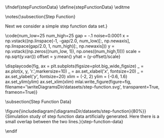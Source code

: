 \ifndef{stepFunctionData}
\define{stepFunctionData}
\editme

\notes{\subsection{Step Function}

Next we consider a simple step function data set.}

\code{num_low=25
num_high=25
gap = -.1
noise=0.0001
x = np.vstack((np.linspace(-1, -gap/2.0, num_low)[:, np.newaxis],
              np.linspace(gap/2.0, 1, num_high)[:, np.newaxis]))
y = np.vstack((np.zeros((num_low, 1)), np.ones((num_high,1))))
scale = np.sqrt(y.var())
offset = y.mean()
yhat = (y-offset)/scale}

\displaycode{fig, ax = plt.subplots(figsize=plot.big_wide_figsize)
_ = ax.plot(x, y, 'r.',markersize=10)
_ = ax.set_xlabel('$x$', fontsize=20)
_ = ax.set_ylabel('$y$', fontsize=20)
xlim = (-2, 2)
ylim = (-0.6, 1.6)
ax.set_ylim(ylim)
ax.set_xlim(xlim)
mlai.write_figure(figure=fig, filename='\writeDiagramsDir/datasets/step-function.svg', 
            transparent=True, frameon=True)}
			
\subsection{Step Function Data}

\figure{\includediagram{\diagramsDir/datasets/step-function}{80%}}{Simulation study of step function data artificially generated. Here there is a small overlap between the two lines.}{step-function-data}

\endif
